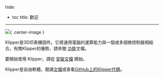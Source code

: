 hide:
  - toc
title: 歡迎
---

![](img/klipper-logo.png){ .center-image }

Klipper是3D印表機固件。它將通用電腦的運算能力與一個或多個微控制器相結合。有關Klipper的優勢，請參閱 [功能](Features.md)文檔。

要開始使用 Klipper，請從 [安裝文檔](Installation.md) 開始。

Klipper是自由軟體。閱讀[文檔](Overview.md)或查看[GitHub上的Klipper代碼](https://github.com/Klipper3d/klipper)。
